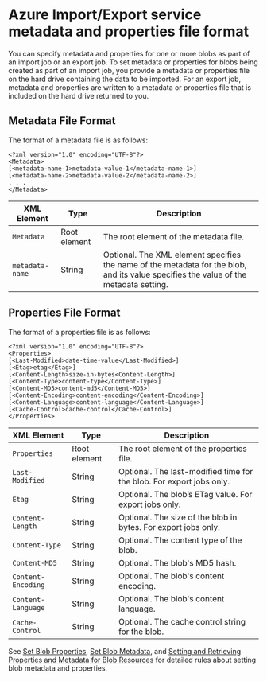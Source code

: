 <properties
    pageTitle="Azure Import/Export metadata and properties file format | Azure"
    description="Learn how to specify metadata and properties for one or more blobs that are part of an import or export job"
    author="muralikk"
    manager="syadav"
    editor="tysonn"
    services="storage"
    documentationcenter="" />
<tags
    ms.assetid="840364c6-d9a8-4b43-a9f3-f7441c625069"
    ms.service="storage"
    ms.workload="storage"
    ms.tgt_pltfrm="na"
    ms.devlang="na"
    ms.topic="article"
    ms.date="01/23/2017"
    wacn.date=""
    ms.author="muralikk" />

# Azure Import/Export service metadata and properties file format
You can specify metadata and properties for one or more blobs as part of an import job or an export job. To set metadata or properties for blobs being created as part of an import job, you provide a metadata or properties file on the hard drive containing the data to be imported. For an export job, metadata and properties are written to a metadata or properties file that is included on the hard drive returned to you.  
  
## Metadata File Format  
The format of a metadata file is as follows:  
  

	<?xml version="1.0" encoding="UTF-8"?>  
	<Metadata>  
	[<metadata-name-1>metadata-value-1</metadata-name-1>]  
	[<metadata-name-2>metadata-value-2</metadata-name-2>]  
	. . .  
	</Metadata>  

  
|XML Element|Type|Description|  
|-----------------|----------|-----------------|  
|`Metadata`|Root element|The root element of the metadata file.|  
|`metadata-name`|String|Optional. The XML element specifies the name of the metadata for the blob, and its value specifies the value of the metadata setting.|  
  
## Properties File Format  
The format of a properties file is as follows:  
  

	<?xml version="1.0" encoding="UTF-8"?>  
	<Properties>  
	[<Last-Modified>date-time-value</Last-Modified>]  
	[<Etag>etag</Etag>]  
	[<Content-Length>size-in-bytes<Content-Length>]  
	[<Content-Type>content-type</Content-Type>]  
	[<Content-MD5>content-md5</Content-MD5>]  
	[<Content-Encoding>content-encoding</Content-Encoding>]  
	[<Content-Language>content-language</Content-Language>]  
	[<Cache-Control>cache-control</Cache-Control>]  
	</Properties>  

  
|XML Element|Type|Description|  
|-----------------|----------|-----------------|  
|`Properties`|Root element|The root element of the properties file.|  
|`Last-Modified`|String|Optional. The last-modified time for the blob. For export jobs only.|  
|`Etag`|String|Optional. The blob’s ETag value. For export jobs only.|  
|`Content-Length`|String|Optional. The size of the blob in bytes. For export jobs only.|  
|`Content-Type`|String|Optional. The content type of the blob.|  
|`Content-MD5`|String|Optional. The blob's MD5 hash.|  
|`Content-Encoding`|String|Optional. The blob's content encoding.|  
|`Content-Language`|String|Optional. The blob's content language.|  
|`Cache-Control`|String|Optional. The cache control string for the blob.|  
  
 See [Set Blob Properties](https://docs.microsoft.com/en-us/rest/api/storageservices/fileservices/set-blob-properties), [Set Blob Metadata](https://docs.microsoft.com/en-us/rest/api/storageservices/fileservices/set-blob-metadata), and [Setting and Retrieving Properties and Metadata for Blob Resources](https://docs.microsoft.com/en-us/rest/api/storageservices/fileservices/setting-and-retrieving-properties-and-metadata-for-blob-resources) for detailed rules about setting blob metadata and properties.